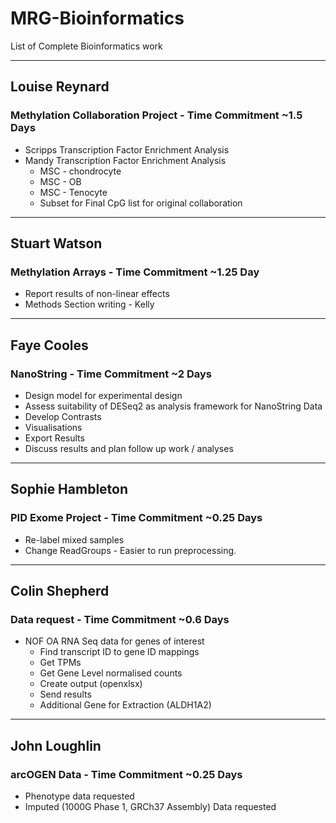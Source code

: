 # MRG-Bioinformatics
List of Complete Bioinformatics work

---

## Louise Reynard
### Methylation Collaboration Project - Time Commitment ~1.5 Days
* Scripps Transcription Factor Enrichment Analysis
* Mandy Transcription Factor Enrichment Analysis
  * MSC - chondrocyte
  * MSC - OB
  * MSC - Tenocyte
  * Subset for Final CpG list for original collaboration

---

## Stuart Watson
### Methylation Arrays - Time Commitment ~1.25 Day
* Report results of non-linear effects
* Methods Section writing - Kelly


---

## Faye Cooles
### NanoString - Time Commitment ~2 Days
* Design model for experimental design
* Assess suitability of DESeq2 as analysis framework for NanoString Data
* Develop Contrasts
* Visualisations
* Export Results
* Discuss results and plan follow up work / analyses


---

## Sophie Hambleton
### PID Exome Project - Time Commitment ~0.25 Days
* Re-label mixed samples
* Change ReadGroups - Easier to run preprocessing.

---

## Colin Shepherd
### Data request - Time Commitment ~0.6 Days
* NOF OA RNA Seq data for genes of interest
  * Find transcript ID to gene ID mappings
  * Get TPMs
  * Get Gene Level normalised counts
  * Create output (openxlsx)
  * Send results
  * Additional Gene for Extraction (ALDH1A2)

---

## John Loughlin
### arcOGEN Data - Time Commitment ~0.25 Days
* Phenotype data requested
* Imputed (1000G Phase 1, GRCh37 Assembly) Data requested

